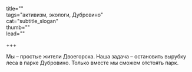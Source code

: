 title=""  
tags="активизм, экологи, Дубровино"  
cat="subtitle_slogan"  
thumb=""  
lead=""  

+++

Мы – простые жители Двоегорска. Наша задача – остановить вырубку леса в парке Дубровино. Только вместе мы сможем отстоять парк.
